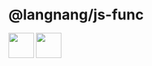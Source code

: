 # @langnang/js-func


[![](https://underscorejs.net/img/underscore.png)](https://underscorejs.net/)
[![](https://www.lodashjs.com/img/lodash.png)](https://www.lodashjs.com/)
<style>
  img{
    display:inline-block;
    height:50px;
  }
</style>